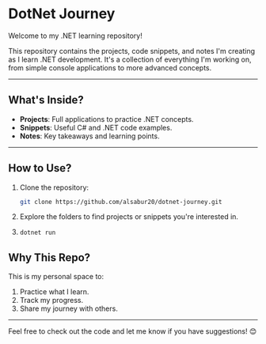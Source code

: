 # **DotNet Journey**

Welcome to my .NET learning repository!

This repository contains the projects, code snippets, and notes I'm creating as I learn .NET development. It's a collection of everything I'm working on, from simple console applications to more advanced concepts.

---

## **What's Inside?**

-   **Projects**: Full applications to practice .NET concepts.
-   **Snippets**: Useful C# and .NET code examples.
-   **Notes**: Key takeaways and learning points.

---

## **How to Use?**

1. Clone the repository:
    ```bash
    git clone https://github.com/alsabur20/dotnet-journey.git
    ```
2. Explore the folders to find projects or snippets you're interested in.
3. ```bash
   dotnet run
   ```

## **Why This Repo?**

This is my personal space to:

1. Practice what I learn.
2. Track my progress.
3. Share my journey with others.

---

Feel free to check out the code and let me know if you have suggestions! 😊
